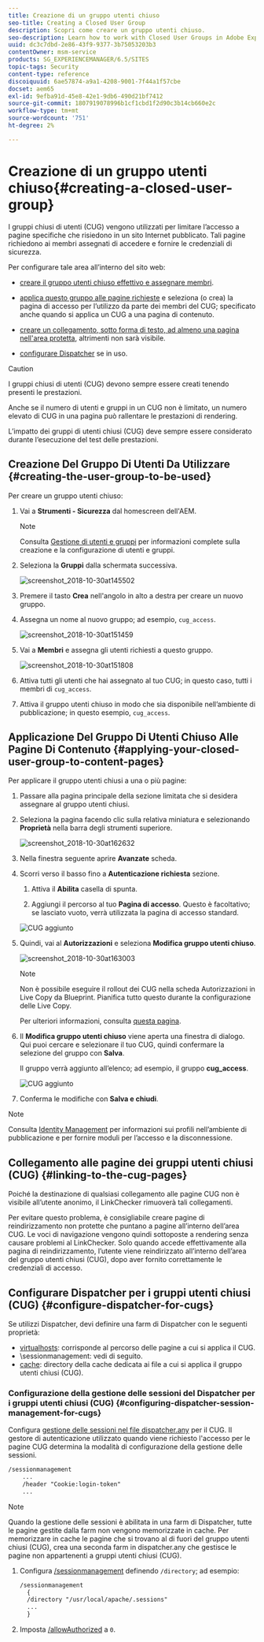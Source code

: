 ```yaml
---
title: Creazione di un gruppo utenti chiuso
seo-title: Creating a Closed User Group
description: Scopri come creare un gruppo utenti chiuso.
seo-description: Learn how to work with Closed User Groups in Adobe Experience Manager.
uuid: dc3c7dbd-2e86-43f9-9377-3b75053203b3
contentOwner: msm-service
products: SG_EXPERIENCEMANAGER/6.5/SITES
topic-tags: Security
content-type: reference
discoiquuid: 6ae57874-a9a1-4208-9001-7f44a1f57cbe
docset: aem65
exl-id: 9efba91d-45e8-42e1-9db6-490d21bf7412
source-git-commit: 1807919078996b1cf1cbd1f2d90c3b14cb660e2c
workflow-type: tm+mt
source-wordcount: '751'
ht-degree: 2%

---
```


# Creazione di un gruppo utenti chiuso{#creating-a-closed-user-group}

I gruppi chiusi di utenti (CUG) vengono utilizzati per limitare l’accesso a pagine specifiche che risiedono in un sito Internet pubblicato. Tali pagine richiedono ai membri assegnati di accedere e fornire le credenziali di sicurezza.

Per configurare tale area all’interno del sito web:

* [creare il gruppo utenti chiuso effettivo e assegnare membri](#creating-the-user-group-to-be-used).

* [applica questo gruppo alle pagine richieste](#applying-your-closed-user-group-to-content-pages) e seleziona (o crea) la pagina di accesso per l’utilizzo da parte dei membri del CUG; specificato anche quando si applica un CUG a una pagina di contenuto.

* [creare un collegamento, sotto forma di testo, ad almeno una pagina nell&#39;area protetta](#linking-to-the-cug-pages), altrimenti non sarà visibile.

* [configurare Dispatcher](#configure-dispatcher-for-cugs) se in uso.

>[!CAUTION]
>
>I gruppi chiusi di utenti (CUG) devono sempre essere creati tenendo presenti le prestazioni.
>
>Anche se il numero di utenti e gruppi in un CUG non è limitato, un numero elevato di CUG in una pagina può rallentare le prestazioni di rendering.
>
>L’impatto dei gruppi di utenti chiusi (CUG) deve sempre essere considerato durante l’esecuzione del test delle prestazioni.

## Creazione Del Gruppo Di Utenti Da Utilizzare {#creating-the-user-group-to-be-used}

Per creare un gruppo utenti chiuso:

1. Vai a **Strumenti - Sicurezza** dal homescreen dell&#39;AEM.

   >[!NOTE]
   >
   >Consulta [Gestione di utenti e gruppi](/help/sites-administering/security.md#managing-users-and-groups) per informazioni complete sulla creazione e la configurazione di utenti e gruppi.

1. Seleziona la **Gruppi** dalla schermata successiva.

   ![screenshot_2018-10-30at145502](assets/screenshot_2018-10-30at145502.png)

1. Premere il tasto **Crea** nell&#39;angolo in alto a destra per creare un nuovo gruppo.
1. Assegna un nome al nuovo gruppo; ad esempio, `cug_access`.

   ![screenshot_2018-10-30at151459](assets/screenshot_2018-10-30at151459.png)

1. Vai a **Membri** e assegna gli utenti richiesti a questo gruppo.

   ![screenshot_2018-10-30at151808](assets/screenshot_2018-10-30at151808.png)

1. Attiva tutti gli utenti che hai assegnato al tuo CUG; in questo caso, tutti i membri di `cug_access`.
1. Attiva il gruppo utenti chiuso in modo che sia disponibile nell’ambiente di pubblicazione; in questo esempio, `cug_access`.

## Applicazione Del Gruppo Di Utenti Chiuso Alle Pagine Di Contenuto {#applying-your-closed-user-group-to-content-pages}

Per applicare il gruppo utenti chiusi a una o più pagine:

1. Passare alla pagina principale della sezione limitata che si desidera assegnare al gruppo utenti chiusi.
1. Seleziona la pagina facendo clic sulla relativa miniatura e selezionando **Proprietà** nella barra degli strumenti superiore.

   ![screenshot_2018-10-30at162632](assets/screenshot_2018-10-30at162632.png)

1. Nella finestra seguente aprire **Avanzate** scheda.

1. Scorri verso il basso fino a **Autenticazione richiesta** sezione.

   1. Attiva il **Abilita** casella di spunta.

   1. Aggiungi il percorso al tuo **Pagina di accesso**.
Questo è facoltativo; se lasciato vuoto, verrà utilizzata la pagina di accesso standard.

   ![CUG aggiunto](assets/cug-authentication-requirement.png)

1. Quindi, vai al **Autorizzazioni** e seleziona **Modifica gruppo utenti chiuso**.

   ![screenshot_2018-10-30at163003](assets/screenshot_2018-10-30at163003.png)

   >[!NOTE]
   >
   >Non è possibile eseguire il rollout dei CUG nella scheda Autorizzazioni in Live Copy da Blueprint. Pianifica tutto questo durante la configurazione delle Live Copy.
   >
   >Per ulteriori informazioni, consulta [questa pagina](closed-user-groups.md#aem-livecopy).

1. Il **Modifica gruppo utenti chiuso** viene aperta una finestra di dialogo. Qui puoi cercare e selezionare il tuo CUG, quindi confermare la selezione del gruppo con **Salva**.

   Il gruppo verrà aggiunto all’elenco; ad esempio, il gruppo **cug_access**.

   ![CUG aggiunto](assets/cug-added.png)

1. Conferma le modifiche con **Salva e chiudi**.

>[!NOTE]
>
>Consulta [Identity Management](/help/sites-administering/identity-management.md) per informazioni sui profili nell’ambiente di pubblicazione e per fornire moduli per l’accesso e la disconnessione.

## Collegamento alle pagine dei gruppi utenti chiusi (CUG) {#linking-to-the-cug-pages}

Poiché la destinazione di qualsiasi collegamento alle pagine CUG non è visibile all’utente anonimo, il LinkChecker rimuoverà tali collegamenti.

Per evitare questo problema, è consigliabile creare pagine di reindirizzamento non protette che puntano a pagine all’interno dell’area CUG. Le voci di navigazione vengono quindi sottoposte a rendering senza causare problemi al LinkChecker. Solo quando accede effettivamente alla pagina di reindirizzamento, l’utente viene reindirizzato all’interno dell’area del gruppo utenti chiusi (CUG), dopo aver fornito correttamente le credenziali di accesso.

## Configurare Dispatcher per i gruppi utenti chiusi (CUG) {#configure-dispatcher-for-cugs}

Se utilizzi Dispatcher, devi definire una farm di Dispatcher con le seguenti proprietà:

* [virtualhosts](https://experienceleague.adobe.com/docs/experience-manager-dispatcher/using/configuring/dispatcher-configuration.html?lang=en#identifying-virtual-hosts-virtualhosts): corrisponde al percorso delle pagine a cui si applica il CUG.
* \sessionmanagement: vedi di seguito.
* [cache](https://experienceleague.adobe.com/docs/experience-manager-dispatcher/using/configuring/dispatcher-configuration.html?lang=en#configuring-the-dispatcher-cache-cache): directory della cache dedicata ai file a cui si applica il gruppo utenti chiusi (CUG).

### Configurazione della gestione delle sessioni del Dispatcher per i gruppi utenti chiusi (CUG) {#configuring-dispatcher-session-management-for-cugs}

Configura [gestione delle sessioni nel file dispatcher.any](https://experienceleague.adobe.com/docs/experience-manager-dispatcher/using/configuring/dispatcher-configuration.html?lang=en#enabling-secure-sessions-sessionmanagement) per il CUG. Il gestore di autenticazione utilizzato quando viene richiesto l&#39;accesso per le pagine CUG determina la modalità di configurazione della gestione delle sessioni.

```xml
/sessionmanagement
    ...
    /header "Cookie:login-token"
    ...
```

>[!NOTE]
>
>Quando la gestione delle sessioni è abilitata in una farm di Dispatcher, tutte le pagine gestite dalla farm non vengono memorizzate in cache. Per memorizzare in cache le pagine che si trovano al di fuori del gruppo utenti chiusi (CUG), crea una seconda farm in dispatcher.any
>che gestisce le pagine non appartenenti a gruppi utenti chiusi (CUG).

1. Configura [/sessionmanagement](https://experienceleague.adobe.com/docs/experience-manager-dispatcher/using/configuring/dispatcher-configuration.html?lang=en#enabling-secure-sessions-sessionmanagement) definendo `/directory`; ad esempio:

   ```xml
   /sessionmanagement
     {
     /directory "/usr/local/apache/.sessions"
     ...
     }
   ```

1. Imposta [/allowAuthorized](https://experienceleague.adobe.com/docs/experience-manager-dispatcher/using/configuring/dispatcher-configuration.html?lang=en#caching-when-authentication-is-used) a `0`.

